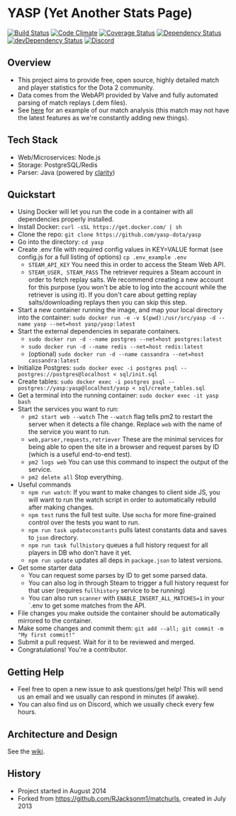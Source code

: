 YASP (Yet Another Stats Page)
====
[![Build Status](https://travis-ci.org/yasp-dota/yasp.svg)](https://travis-ci.org/yasp-dota/yasp)
[![Code Climate](https://codeclimate.com/github/yasp-dota/yasp/badges/gpa.svg)](https://codeclimate.com/github/yasp-dota/yasp)
[![Coverage Status](https://coveralls.io/repos/yasp-dota/yasp/badge.svg)](https://coveralls.io/r/yasp-dota/yasp)
[![Dependency Status](https://david-dm.org/yasp-dota/yasp.svg)](https://david-dm.org/yasp-dota/yasp)
[![devDependency Status](https://david-dm.org/yasp-dota/yasp/dev-status.svg)](https://david-dm.org/yasp-dota/yasp#info=devDependencies)
[![Discord](https://img.shields.io/badge/Discord-join%20chat%20%E2%86%92-738bd7.svg?style=flat-square)](https://discord.gg/0o5SQGbXuWCNDcaF)

Overview
----

* This project aims to provide free, open source, highly detailed match and player statistics for the Dota 2 community.
* Data comes from the WebAPI provided by Valve and fully automated parsing of match replays (.dem files).
* See [here](http://yasp.co/matches/1912366402) for an example of our match analysis (this match may not have the latest features as we're constantly adding new things).

Tech Stack
----
* Web/Microservices: Node.js
* Storage: PostgreSQL/Redis
* Parser: Java (powered by [clarity](https://github.com/skadistats/clarity))

Quickstart
----
* Using Docker will let you run the code in a container with all dependencies properly installed.
* Install Docker: `curl -sSL https://get.docker.com/ | sh`
* Clone the repo: `git clone https://github.com/yasp-dota/yasp`
* Go into the directory: `cd yasp`
* Create .env file with required config values in KEY=VALUE format (see config.js for a full listing of options) `cp .env_example .env`
  * `STEAM_API_KEY` You need this in order to access the Steam Web API.  
  * `STEAM_USER, STEAM_PASS` The retriever requires a Steam account in order to fetch replay salts.  We recommend creating a new account for this purpose (you won't be able to log into the account while the retriever is using it).  If you don't care about getting replay salts/downloading replays then you can skip this step.
* Start a new container running the image, and map your local directory into the container: `sudo docker run -e -v $(pwd):/usr/src/yasp -d --name yasp --net=host yasp/yasp:latest`
* Start the external dependencies in separate containers.
  * `sudo docker run -d --name postgres --net=host postgres:latest`
  * `sudo docker run -d --name redis --net=host redis:latest`
  * (optional) `sudo docker run -d --name cassandra --net=host cassandra:latest`
* Initialize Postgres: `sudo docker exec -i postgres psql -- postgres://postgres@localhost < sql/init.sql`
* Create tables: `sudo docker exec -i postgres psql -- postgres://yasp:yasp@localhost/yasp < sql/create_tables.sql`
* Get a terminal into the running container: `sudo docker exec -it yasp bash`
* Start the services you want to run:
  * `pm2 start web --watch` The `--watch` flag tells pm2 to restart the server when it detects a file change.  Replace `web` with the name of the service you want to run.
  * `web,parser,requests,retriever` These are the minimal services for being able to open the site in a browser and request parses by ID (which is a useful end-to-end test).
  * `pm2 logs web` You can use this command to inspect the output of the service.
  * `pm2 delete all` Stop everything.
* Useful commands
  * `npm run watch`: If you want to make changes to client side JS, you will want to run the watch script in order to automatically rebuild after making changes.
  * `npm test` runs the full test suite.  Use `mocha` for more fine-grained control over the tests you want to run.
  * `npm run task updateconstants` pulls latest constants data and saves to `json` directory.
  * `npm run task fullhistory` queues a full history request for all players in DB who don't have it yet.
  * `npm run update` updates all deps in `package.json` to latest versions.
* Get some starter data
  * You can request some parses by ID to get some parsed data.  
  * You can also log in through Steam to trigger a full history request for that user (requires `fullhistory` service to be running)
  * You can also run `scanner` with `ENABLE_INSERT_ALL_MATCHES=1` in your `.env to get some matches from the API.
* File changes you make outside the container should be automatically mirrored to the container.
* Make some changes and commit them: `git add --all; git commit -m "My first commit!"`
* Submit a pull request.  Wait for it to be reviewed and merged.
* Congratulations!  You're a contributor.

Getting Help
----
* Feel free to open a new issue to ask questions/get help!  This will send us an email and we usually can respond in minutes (if awake).
* You can also find us on Discord, which we usually check every few hours.

Architecture and Design
----
See the [wiki](https://github.com/yasp-dota/yasp/wiki/Architecture-and-Design).

History
----
* Project started in August 2014
* Forked from https://github.com/RJacksonm1/matchurls, created in July 2013

